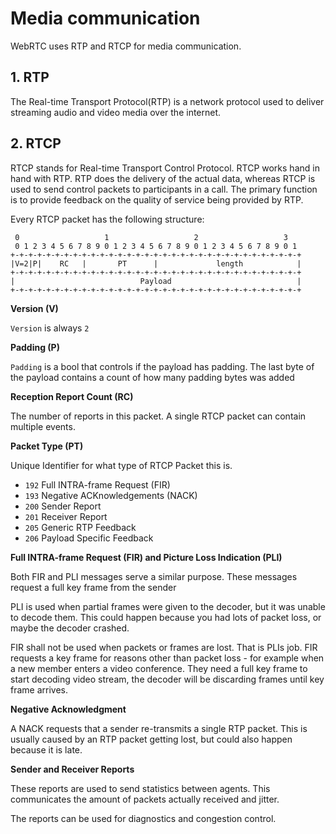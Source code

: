 # Media communication

WebRTC uses RTP and RTCP for media communication.

## 1. RTP

The Real-time Transport Protocol(RTP) is a network protocol used to deliver streaming audio and video media over the internet.

## 2. RTCP

RTCP stands for Real-time Transport Control Protocol. RTCP works hand in hand with RTP. RTP does the delivery of the actual data, whereas RTCP is used to send control packets to participants in a call. The primary function is to provide feedback on the quality of service being provided by RTP. 

Every RTCP packet has the following structure:

```
 0                   1                   2                   3
 0 1 2 3 4 5 6 7 8 9 0 1 2 3 4 5 6 7 8 9 0 1 2 3 4 5 6 7 8 9 0 1
+-+-+-+-+-+-+-+-+-+-+-+-+-+-+-+-+-+-+-+-+-+-+-+-+-+-+-+-+-+-+-+-+
|V=2|P|    RC   |       PT      |             length            |
+-+-+-+-+-+-+-+-+-+-+-+-+-+-+-+-+-+-+-+-+-+-+-+-+-+-+-+-+-+-+-+-+
|                            Payload                            |
+-+-+-+-+-+-+-+-+-+-+-+-+-+-+-+-+-+-+-+-+-+-+-+-+-+-+-+-+-+-+-+-+

```

**Version (V)** 

`Version` is always `2`

**Padding (P)**

`Padding` is a bool that controls if the payload has padding.
The last byte of the payload contains a count of how many padding bytes was added

**Reception Report Count (RC)**

The number of reports in this packet. A single RTCP packet can contain multiple events.

**Packet Type (PT)**

Unique Identifier for what type of RTCP Packet this is.

- `192` Full INTRA-frame Request (FIR)
- `193` Negative ACKnowledgements (NACK)
- `200` Sender Report
- `201` Receiver Report
- `205` Generic RTP Feedback
- `206` Payload Specific Feedback

**Full INTRA-frame Request (FIR) and Picture Loss Indication (PLI)**

Both FIR and PLI messages serve a similar purpose. These messages request a full key frame from the sender

PLI is used when partial frames were given to the decoder, but it was unable to decode them. This could happen because you had lots of packet loss, or maybe the decoder crashed.

FIR shall not be used when packets or frames are lost. That is PLIs job. FIR requests a key frame for reasons other than packet loss - for example when a new member enters a video conference. They need a full key frame to start decoding video stream, the decoder will be discarding frames until key frame arrives.

**Negative Acknowledgment**

A NACK requests that a sender re-transmits a single RTP packet. This is usually caused by an RTP packet getting lost, but could also happen because it is late.

**Sender and Receiver Reports**

These reports are used to send statistics between agents. This communicates the amount of packets actually received and jitter.

The reports can be used for diagnostics and congestion control.
